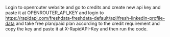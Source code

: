 Login to openrouter website and go to credits and create new api key and paste it at OPENROUTER_API_KEY and login to https://rapidapi.com/freshdata-freshdata-default/api/fresh-linkedin-profile-data and take free plan/paid plan according to the credit requirement and copy the key and paste it at X-RapidAPI-Key and then run the code.
